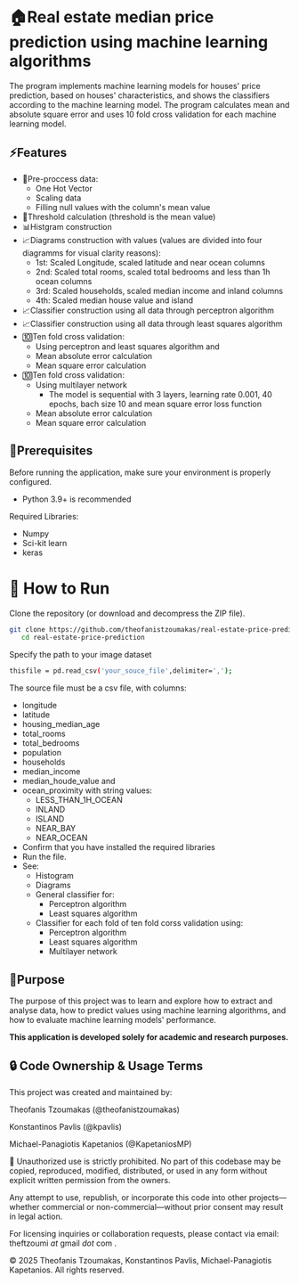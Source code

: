 # 🏠Real estate median price prediction using machine learning algorithms
The program implements machine learning models for houses' price prediction, based on houses' characteristics, and shows the classifiers according to the machine learning model. The program calculates mean and absolute square error and uses  10 fold cross validation for each machine learning model.

## ⚡Features
 - 🔢Pre-proccess data:
    - One Hot Vector
    - Scaling data
    - Filling null values with the column's mean value
 - 📝Threshold calculation (threshold is the mean value)
 - 📊Histgram construction
 - 📈Diagrams construction with values (values are divided into four diagramms for visual clarity reasons):
    - 1st: Scaled Longitude, scaled latitude and near ocean columns
    - 2nd: Scaled total rooms, scaled total bedrooms and less than 1h ocean columns
    - 3rd: Scaled households, scaled median income and inland columns
    - 4th: Scaled median house value and island
 - 📈Classifier construction using all data through perceptron algorithm
 - 📈Classifier construction using all data through least squares algorithm
 - 🔟Ten fold cross validation:
    - Using perceptron and least squares algorithm and
    - Mean absolute error calculation
    - Mean square error calculation
 - 🔟Ten fold cross validation:
    - Using multilayer network
      - The model is sequential with 3 layers, learning rate 0.001, 40 epochs, bach size 10 and mean square error loss function
    - Mean absolute error calculation
    - Mean square error calculation

## 🧰Prerequisites

Before running the application, make sure your environment is properly configured.
 - Python 3.9+ is recommended

Required Libraries:
 - Numpy
 - Sci-kit learn
 - keras

# 🧪 How to Run
Clone the repository (or download and decompress the ZIP file).
```bash
git clone https://github.com/theofanistzoumakas/real-estate-price-prediction.git
   cd real-estate-price-prediction
```

Specify the path to your image dataset
```bash
thisfile = pd.read_csv('your_souce_file',delimiter=',');
```
The source file must be a csv file, with columns:
 - longitude
 - latitude
 - housing_median_age
 - total_rooms
 - total_bedrooms
 - population
 - households
 - median_income
 - median_houde_value and
 - ocean_proximity with string values:
    - LESS_THAN_1H_OCEAN
    - INLAND
    - ISLAND
    - NEAR_BAY
    - NEAR_OCEAN
 - Confirm that you have installed the required libraries
 - Run the file.
 - See:
    - Histogram
    - Diagrams
    - General classifier for:
       - Perceptron algorithm
       - Least squares algorithm
    - Classifier for each fold of ten fold corss validation using:
       - Perceptron algorithm
       - Least squares algorithm
       - Multilayer network

## 🎯Purpose
The purpose of this project was to learn and explore how to extract and analyse data, how to predict values using machine learning algorithms, and how to evaluate machine learning models' performance.

**This application is developed solely for academic and research purposes.**
## 🔒 Code Ownership & Usage Terms
This project was created and maintained by:

Theofanis Tzoumakas (@theofanistzoumakas)

Konstantinos Pavlis (@kpavlis)

Michael-Panagiotis Kapetanios (@KapetaniosMP)

🚫 Unauthorized use is strictly prohibited.
No part of this codebase may be copied, reproduced, modified, distributed, or used in any form without explicit written permission from the owners.

Any attempt to use, republish, or incorporate this code into other projects—whether commercial or non-commercial—without prior consent may result in legal action.

For licensing inquiries or collaboration requests, please contact via email: theftzoumi _at_ gmail _dot_ com .

© 2025 Theofanis Tzoumakas, Konstantinos Pavlis, Michael-Panagiotis Kapetanios. All rights reserved.
